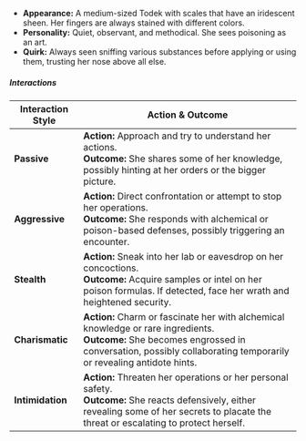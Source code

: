 - **Appearance:** A medium-sized Todek with scales that have an iridescent sheen. Her fingers are always stained with different colors.
- **Personality:** Quiet, observant, and methodical. She sees poisoning as an art.
- **Quirk:** Always seen sniffing various substances before applying or using them, trusting her nose above all else.

##### Interactions

|Interaction Style|Action & Outcome|
|---|---|
|**Passive**|**Action:** Approach and try to understand her actions. <br> **Outcome:** She shares some of her knowledge, possibly hinting at her orders or the bigger picture.|
|**Aggressive**|**Action:** Direct confrontation or attempt to stop her operations. <br> **Outcome:** She responds with alchemical or poison-based defenses, possibly triggering an encounter.|
|**Stealth**|**Action:** Sneak into her lab or eavesdrop on her concoctions. <br> **Outcome:** Acquire samples or intel on her poison formulas. If detected, face her wrath and heightened security.|
|**Charismatic**|**Action:** Charm or fascinate her with alchemical knowledge or rare ingredients. <br> **Outcome:** She becomes engrossed in conversation, possibly collaborating temporarily or revealing antidote hints.|
|**Intimidation**|**Action:** Threaten her operations or her personal safety. <br> **Outcome:** She reacts defensively, either revealing some of her secrets to placate the threat or escalating to protect herself.|